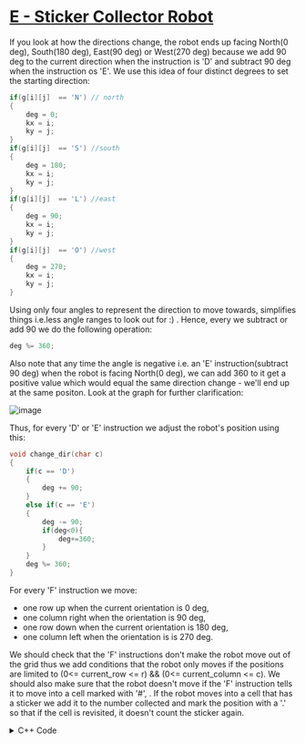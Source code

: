 # [E - Sticker Collector Robot](https://vjudge.net/problem/UVA-11831)
If you look at how the directions change, the robot ends up facing North(0 deg), South(180 deg), East(90 deg) or West(270 deg) because we add 90 deg to the current direction when the instruction is 'D' and subtract 90 deg when the instruction os 'E'. We use this idea of four distinct degrees to set the starting direction:

```cpp
if(g[i][j]  == 'N') // north
{
    deg = 0;
    kx = i;
    ky = j;
}
if(g[i][j]  == 'S') //south
{
    deg = 180;
    kx = i;
    ky = j;
}
if(g[i][j]  == 'L') //east
{
    deg = 90;
    kx = i;
    ky = j;
}
if(g[i][j]  == 'O') //west
{
    deg = 270;
    kx = i;
    ky = j;
}
```




Using only four angles to represent the direction to move towards, simplifies things i.e.less angle ranges to look out for :) . Hence, every we subtract or add 90 we do the following operation:


```cpp
deg %= 360;
```

Also note that any time the angle is negative i.e. an 'E' instruction(subtract 90 deg) when the robot is facing North(0 deg), we can add 360 to it get a positive value which would equal the same direction change - we'll end up at the same positon. Look at the graph for further clarification:

![image](https://user-images.githubusercontent.com/52543544/172055833-95c98e5a-af1a-421e-999d-e183a720ddb1.png)

   
Thus, for every 'D' or 'E' instruction we adjust the robot's position using this:

```cpp
void change_dir(char c)
{
    if(c == 'D')
    {
        deg += 90;
    }
    else if(c == 'E')
    {
        deg -= 90;
        if(deg<0){
            deg+=360;
        }
    }
    deg %= 360;
}
```


For every 'F' instruction we move:
- one row up when the current orientation is 0 deg,  
- one column right when the orientation is 90 deg,
- one row down when the current orientation is 180 deg,  
- one column left when the orientation is is 270 deg.


We should check that the 'F' instructions don't make the robot move out of the grid thus we add conditions that the robot only moves if the positions are limited to (0<= current_row <= r) && (0<= current_column <= c). We should also make sure that the robot doesn't move if the 'F' instruction tells it to move into a cell marked with '#', . If the robot moves into a cell that has a sticker we add it to the number collected and mark the position with a '.' so that if the cell is revisited, it doesn't count the sticker again.

<details>
<summary>C++ Code</summary>

```cpp
#include <bits/stdc++.h>

using namespace std;
#define ll long long
int t, n, m;
int deg = 0;
vector<vector<char>> g(110, vector<char>(110));

void change_dir(char c)
{
    if(c == 'D')
    {
        deg += 90;
    }
    else if(c == 'E')
    {
        deg -= 90;
        if(deg<0){
            deg+=360;
        }
    }
    deg %= 360;
}

bool isValid(int x, int y)
{
    if(x < 0 || y < 0 || x >= n || y >= m)
    {
        return false;
    }

    if(g[x][y] == '#')
    {
        return false;
    }

    return true;
}

void make_move(int &x, int &y)
{
    if(deg == 0)
    {
        if(isValid(x - 1, y))
        {
            --x;
        }

    }
    if(deg == 90)
    {
        if(isValid(x, y + 1))
        {
            ++y;
        }

    }
    if(deg == 180)
    {
        if(isValid(x + 1, y))
        {
            ++x;
        }

    }
    if(deg == 270)
    {
        if(isValid(x, y - 1))
        {
            --y;
        }

    }

}

int main()
{
    ios_base::sync_with_stdio(false);
    cin.tie(NULL);

    
    int kx, ky, px, py,s;
    while(cin>>n>>m>>s)
    {

        if(n==m && m==s && m==0){
            break;
        }
        int stickers =0;
        

        int buff;
        bool lost = 0;
        for (int i = 0; i < n ; ++i)
        {
            for (int j = 0; j < m ; ++j)
            {
                cin >> g[i][j];
                if(g[i][j]  == 'N')
                {
                    deg = 0;
                    kx = i;
                    ky = j;
                }
                if(g[i][j]  == 'S')
                {
                    deg = 180;
                    kx = i;
                    ky = j;
                }
                if(g[i][j]  == 'L')
                {
                    deg = 90;
                    kx = i;
                    ky = j;
                }
                if(g[i][j]  == 'O')
                {
                    deg = 270;
                    kx = i;
                    ky = j;
                }

            }

        }

        string c;

        cin>>c;
        for(auto i:c){
            if(i=='D' || i=='E'){
                change_dir(i);
            }

            else if(i=='F'){
                make_move(kx, ky);

                if(g[kx][ky] == '*'){

                    // cout << deg << " " << kx << " " << ky << "\n";
                    g[kx][ky] = '.';
                    stickers++;
                }   
            }
        }

        cout << stickers ;

        cout << "\n";


    }
}
```
</details>

